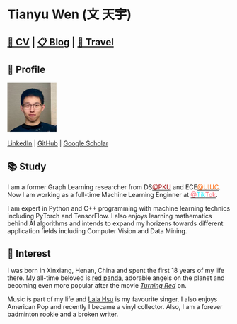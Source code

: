 # Tianyu Wen (文 天宇)

<!-- ### Always towards 🏳️‍🌈<span style="color:red">r</span><span style="color:orange">a</span><span style="color:#edde09">i</span><span style="color:green">n</span><span style="color:#04d9b9">b</span><span style="color:blue">o</span><span style="color:purple">w</span> and <img src="img/redpanda.png" width=20/><span style="color:#e68702">red pandas</span>. -->

## [💼 CV](./cv.md) | [📋 Blog](./blog/blogs.md) | [🚢 Travel](./Travel/travel.md)

## 🔗 Profile
<img src="img/me3.jpeg" width=111>

[LinkedIn](https://www.linkedin.com/in/tianyu-wen-54512b273/) | [GitHub](https://github.com/Wen-Tianyu) | [Google Scholar](https://scholar.google.com/citations?user=UCRUPCEAAAAJ&hl=en)

## 📚 Study
I am a former Graph Learning researcher from DS[<span style="color:#a60f0f">@PKU</span>](https://english.pku.edu.cn/) and ECE[<span style="color:#ff6200">@UIUC</span>](https://ece.illinois.edu/). Now I am working as a full-time Machine Learning Enginner at [<span style="color:#ff5967">@</span>](https://www.tiktok.com/about?lang=en)[<span style="color:#29f4ff">Tik</span>](https://www.tiktok.com/about?lang=en)[<span style="color:#ff5967">Tok</span>](https://www.tiktok.com/about?lang=en).

I am expert in Python and C++ programming with machine learning technics including PyTorch and TensorFlow. I also enjoys learning mathematics behind AI algorithms and intends to expand my horizens towards different application fields including Computer Vision and Data Mining.

## 🎨 Interest

I was born in Xinxiang, Henan, China and spent the first 18 years of my life there. My all-time beloved is [red panda](https://en.wikipedia.org/wiki/Red_panda), adorable angels on the planet and becoming even more popular after the movie *[Turning Red](https://en.wikipedia.org/wiki/Turning_Red)* on.

Music is part of my life and [Lala Hsu](https://en.wikipedia.org/wiki/Lala_Hsu) is my favourite singer. I also enjoys American Pop and recently I became a vinyl collector.
Also, I am a forever badminton rookie and a broken writer.
